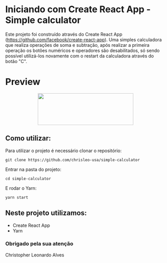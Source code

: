 # Iniciando com Create React App - Simple calculator

Este projeto foi construído através do Create React App (https://github.com/facebook/create-react-app).
Uma simples calculadora que realiza operações de soma e subtração, após realizar a primeira operação os botões numéricos e operadores são desabilitados, só sendo possível utilizá-los novamente com o restart da calculadora através do botão "C".

# Preview

<p align="center">
  <img width="300" height="100" src="https://github.com/chrisleo-usa/simple-calculator/public/simple-calculator.png">
</p>

## Como utilizar:

Para utilizar o projeto é necessário clonar o repositório:

`git clone https://github.com/chrisleo-usa/simple-calculator`

Entrar na pasta do projeto:

`cd simple-calculator`

E rodar o Yarn:

`yarn start`


## Neste projeto utilizamos:
* Create React App
* Yarn


### Obrigado pela sua atenção
Christopher Leonardo Alves 
